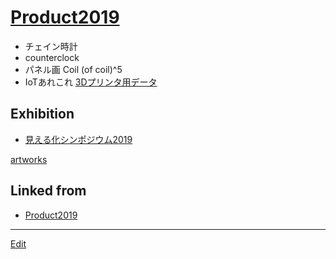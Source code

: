 # [Product2019](Product2019)


* チェイン時計
* counterclock
* パネル画 Coil (of coil)^5
* IoTあれこれ
[3Dプリンタ用データ](3Dプリンタ用データ)

## Exhibition


* [見える化シンポジウム2019](見える化シンポジウム2019)

[artworks](artworks) 


## Linked from

* [Product2019](Product2019.md)


----
[Edit](https://github.com/vitroid/vitroid.github.io/edit/master/MD/Product2019.md)
